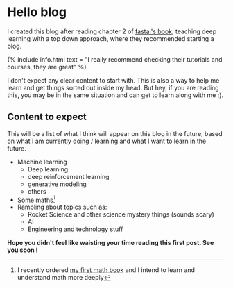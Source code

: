 # Hello blog

I created this blog after reading chapter 2 of [fastai's book](https://github.com/fastai/fastbook), teaching deep learning with a top down approach, where they recommended starting a blog.

{% include info.html text = "I really recommend checking their tutorials and courses, they are great" %}

I don't expect any clear content to start with. This is also a way to help me learn and get things sorted out inside my head. But hey, if you are reading this, you may be in the same situation and can get to learn along with me ;).

## Content to expect

This will be a list of what I think will appear on this blog in the future, based on what I am currently doing / learning and what I want to learn in the future.

- Machine learning
    - Deep learning
    - deep reinforcement learning
    - generative modeling
    - others
- Some maths[^1]
- Rambling about topics such as:
    - Rocket Science and other science mystery things (sounds scary)
    - AI
    - Engineering and technology stuff

**Hope you didn't feel like waisting your time reading this first post. See you soon !**

[^1]: I recently ordered [my first math book](https://www.cambridge.org/fr/academic/subjects/mathematics/real-and-complex-analysis/calculus-3rd-edition?format=HB&isbn=9780521867443) and I intend to learn and understand math more deeply



